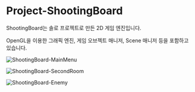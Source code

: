 # Project-ShootingBoard

ShootingBoard는 솔로 프로젝트로 만든 2D 게임 엔진입니다. 

OpenGL을 이용한 그래픽 엔진, 게임 오브젝트 매니저, Scene 매니저 등을 포함하고 있습니다.
 
![ShootingBoard-MainMenu](https://user-images.githubusercontent.com/55295403/132117495-bdedafda-e3f5-47e2-9021-14caa9297b7b.png)

![ShootingBoard-SecondRoom](https://user-images.githubusercontent.com/55295403/132117499-42558118-01fc-4811-8dd9-3eacb8b795d6.png)

![ShootingBoard-Enemy](https://user-images.githubusercontent.com/55295403/132117505-386825e1-4cd8-4b5b-b1d1-a66f10a42bf2.png)
